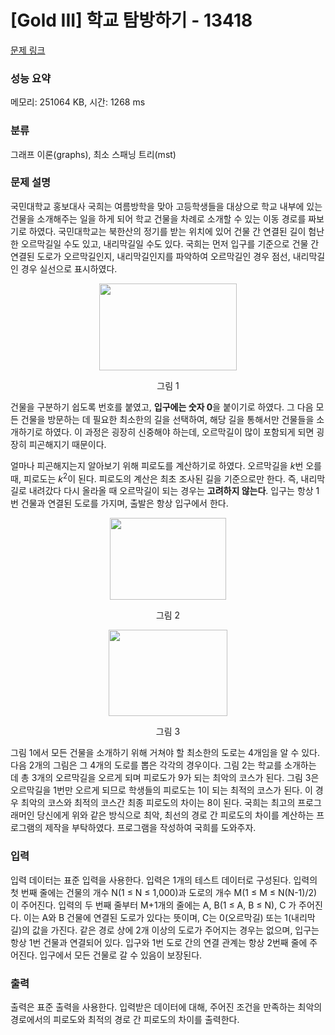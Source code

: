 # [Gold III] 학교 탐방하기 - 13418 

[문제 링크](https://www.acmicpc.net/problem/13418) 

### 성능 요약

메모리: 251064 KB, 시간: 1268 ms

### 분류

그래프 이론(graphs), 최소 스패닝 트리(mst)

### 문제 설명

<p>국민대학교 홍보대사 국희는 여름방학을 맞아 고등학생들을 대상으로 학교 내부에 있는 건물을 소개해주는 일을 하게 되어 학교 건물을 차례로 소개할 수 있는 이동 경로를 짜보기로 하였다. 국민대학교는 북한산의 정기를 받는 위치에 있어 건물 간 연결된 길이 험난한 오르막길일 수도 있고, 내리막길일 수도 있다. 국희는 먼저 입구를 기준으로 건물 간 연결된 도로가 오르막길인지, 내리막길인지를 파악하여 오르막길인 경우 점선, 내리막길인 경우 실선으로 표시하였다.</p>

<p style="text-align:center"><img alt="" src="" style="height:139px; width:220px"></p>

<p style="text-align:center">그림 1</p>

<p>건물을 구분하기 쉽도록 번호를 붙였고, <strong>입구에는 숫자 0</strong>을 붙이기로 하였다. 그 다음 모든 건물을 방문하는 데 필요한 최소한의 길을 선택하여, 해당 길을 통해서만 건물들을 소개하기로 하였다. 이 과정은 굉장히 신중해야 하는데, 오르막길이 많이 포함되게 되면 굉장히 피곤해지기 때문이다.</p>

<p>얼마나 피곤해지는지 알아보기 위해 피로도를 계산하기로 하였다. 오르막길을 <em>k</em>번 오를 때, 피로도는 <em>k</em><sup>2</sup>이 된다. 피로도의 계산은 최초 조사된 길을 기준으로만 한다. 즉, 내리막길로 내려갔다 다시 올라올 때 오르막길이 되는 경우는 <strong>고려하지 않는다</strong>. 입구는 항상 1번 건물과 연결된 도로를 가지며, 출발은 항상 입구에서 한다.</p>

<p style="text-align:center"><img alt="" src="" style="height:131px; width:186px"></p>

<p style="text-align:center">그림 2</p>

<p style="text-align:center"><img alt="" src="" style="height:138px; width:190px"></p>

<p style="text-align:center">그림 3</p>

<p>그림 1에서 모든 건물을 소개하기 위해 거쳐야 할 최소한의 도로는 4개임을 알 수 있다. 다음 2개의 그림은 그 4개의 도로를 뽑은 각각의 경우이다. 그림 2는 학교를 소개하는 데 총 3개의 오르막길을 오르게 되며 피로도가 9가 되는 최악의 코스가 된다. 그림 3은 오르막길을 1번만 오르게 되므로 학생들의 피로도는 1이 되는 최적의 코스가 된다. 이 경우 최악의 코스와 최적의 코스간 최종 피로도의 차이는 8이 된다. 국희는 최고의 프로그래머인 당신에게 위와 같은 방식으로 최악, 최선의 경로 간 피로도의 차이를 계산하는 프로그램의 제작을 부탁하였다. 프로그램을 작성하여 국희를 도와주자.</p>

### 입력 

 <p>입력 데이터는 표준 입력을 사용한다. 입력은 1개의 테스트 데이터로 구성된다. 입력의 첫 번째 줄에는 건물의 개수 N(1 ≤ N ≤ 1,000)과 도로의 개수 M(1 ≤ M ≤ N(N-1)/2) 이 주어진다. 입력의 두 번째 줄부터 M+1개의 줄에는 A, B(1 ≤ A, B ≤ N), C 가 주어진다. 이는 A와 B 건물에 연결된 도로가 있다는 뜻이며, C는 0(오르막길) 또는 1(내리막길)의 값을 가진다. 같은 경로 상에 2개 이상의 도로가 주어지는 경우는 없으며, 입구는 항상 1번 건물과 연결되어 있다. 입구와 1번 도로 간의 연결 관계는 항상 2번째 줄에 주어진다. 입구에서 모든 건물로 갈 수 있음이 보장된다.</p>

### 출력 

 <p>출력은 표준 출력을 사용한다. 입력받은 데이터에 대해, 주어진 조건을 만족하는 최악의 경로에서의 피로도와 최적의 경로 간 피로도의 차이를 출력한다.</p>

